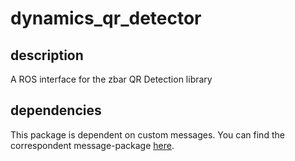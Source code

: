 # dynamics_qr_detector

## description
A ROS interface for the zbar QR Detection library

## dependencies

This package is dependent on custom messages. You can find the correspondent message-package [here](https://github.com/Team-Dynamics/dynamics_qr_msgs).
